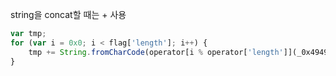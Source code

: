 
string을 concat할 때는 + 사용
```js
var tmp;
for (var i = 0x0; i < flag['length']; i++) {
    tmp += String.fromCharCode(operator[i % operator['length']](_0x4949[i], _0x42931[i]));
}
```
